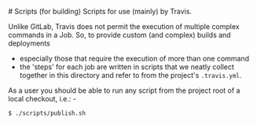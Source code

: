# Scripts (for building)
Scripts for use (mainly) by Travis.

Unlike GitLab, Travis does not permit the execution of multiple complex
commands in a Job. So, to provide custom (and complex) builds and deployments
- especially those that require the execution of more than one command
- the 'steps' for each job are written in scripts that we neatly collect
together in this directory and refer to from the project's `.travis.yml`.

As a user you should be able to run any script from the project root
of a local checkout, i.e.: -

    $ ./scripts/publish.sh

